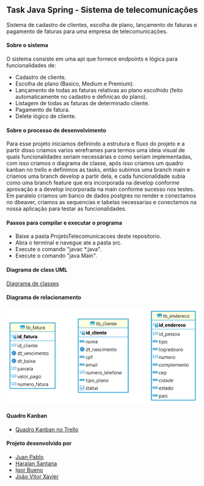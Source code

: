 ## Task Java Spring - Sistema de telecomunicações

Sistema de cadastro de clientes, escolha de plano, lançamento de faturas e pagamento de faturas para uma empresa de telecomunicações.

#### Sobre o sistema

O sistema consiste em uma api que fornece endpoints e lógica para funcionalidades de:

- Cadastro de cliente.
- Escolha de plano (Basico, Medium e Premium).
- Lançamento de todas as faturas relativas ao plano escolhido (feito automaticamente no cadastro e definicao do plano).
- Listagem de todas as faturas de determinado cliente.
- Pagamento de fatura.
- Delete lógico de cliente.

#### Sobre o processo de desenvolvimento

Para esse projeto iniciamos definindo a estrutura e fluxo do projeto e a partir disso criamos varios wireframes para termos uma ideia visual de quais funcionalidades seriam necessárias e como seriam implementadas, com isso criamos o diagrama de classe, após isso criamos um quadro kanban no trello e definimos as tasks, então subimos uma branch main e criamos uma branch develop a partir dela, e cada funcionalidade subia como uma branch feature que era incorporada na develop conforme aprovação e a develop incorporada na main conforme sucesso nos testes.
Em paralelo criamos um banco de dados postgres no render e conectamos no dbeaver, criamos as sequencias e tabelas necessarias e conectamos na nossa aplicação para testar as funcionalidades.

#### Passos para compilar e executar o programa

- Baixe a pasta ProjetoTelecomunicacoes deste repositorio.
- Abra o terminal e navegue ate a pasta src.
- Execute o comando "javac *.java".
- Execute o comando "java Main".

#### Diagrama de class UML

[Diagrama de classes](https://online.visual-paradigm.com/share.jsp?id=323931363730362d31)

#### Diagrama de relacionamento

![Logo do projeto](src/main/resources/images/telecomunicacoes_bd_postgres_er.png)

#### Quadro Kanban

- [Quadro Kanban no Trello](https://trello.com/invite/b/6699b75d58a4621d7c431ca7/ATTIa9c19814ed47d7a71a28a727800b5d55877145A7/documentacao-equipe-4-telecomunicacoes)

#### Projeto desenvolvido por

- [Juan Pablo](https://github.com/JuanpabloFAC)
- [Haralan Santana](https://github.com/HaralanS)
- [Igor Bueno](https://github.com/igorbuenov)
- [João Vitor Xavier](https://github.com/joaovxsantos)